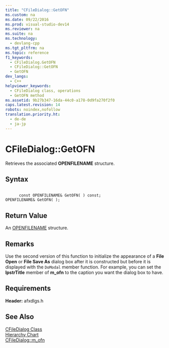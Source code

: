 ```yaml
---
title: "CFileDialog::GetOFN"
ms.custom: na
ms.date: 09/22/2016
ms.prod: visual-studio-dev14
ms.reviewer: na
ms.suite: na
ms.technology: 
  - devlang-cpp
ms.tgt_pltfrm: na
ms.topic: reference
f1_keywords: 
  - CFileDialog.GetOFN
  - CFileDialog::GetOFN
  - GetOFN
dev_langs: 
  - C++
helpviewer_keywords: 
  - CFileDialog class, operations
  - GetOFN method
ms.assetid: 9b27b347-16da-44c0-a178-0d9fa270f2f0
caps.latest.revision: 14
robots: noindex,nofollow
translation.priority.ht: 
  - de-de
  - ja-jp
---
```

# CFileDialog::GetOFN
Retrieves the associated **OPENFILENAME** structure.  
  
## Syntax  
  
```  
  
      const OPENFILENAME& GetOFN( ) const;   
OPENFILENAME& GetOFN( );  
```  
  
## Return Value  
 An [OPENFILENAME](http://msdn.microsoft.com/library/windows/desktop/ms646839) structure.  
  
## Remarks  
 Use the second version of this function to initialize the appearance of a **File Open** or **File Save As** dialog box after it is constructed but before it is displayed with the `DoModal` member function. For example, you can set the **lpstrTitle** member of **m_ofn** to the caption you want the dialog box to have.  
  
## Requirements  
 **Header:** afxdlgs.h  
  
## See Also  
 [CFileDialog Class](../vs140/cfiledialog-class.md)   
 [Hierarchy Chart](../vs140/hierarchy-chart.md)   
 [CFileDialog::m_ofn](../vs140/cfiledialog--m_ofn.md)